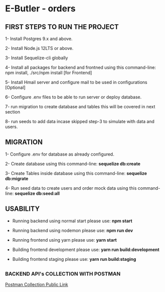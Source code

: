 # E-Butler  - orders

## FIRST STEPS TO RUN THE PROJECT
1- Install Postgres 9.x and above.

2- Install Node.js 12LTS or above.

3- Install Sequelize-cli globally

4- Install all packages for backend and frontned using this command-line: npm install, ./src/npm install [for Frontend]

5- Install Hmail server and configure mail to be used in configurations [Optional]

6- Configure .env files to be able to run server or deploy database.

7- run migration to create database and tables this will be covered in next section

8- run seeds to add data incase skipped step-3 to simulate with data and users.



## MIGRATION
1- Configure .env for database as already configured.

2- Create database using this command-line: **sequelize db:create**

3- Create Tables inside database using this command-line: **sequelize db:migrate**

4- Run seed data to create users and order mock data using this command-line: **sequelize db:seed:all**

## USABILITY
- Running backend using normal start please use: **npm start**

- Running backend using nodemon please use: **npm run dev**

- Running frontend using yarn please use: **yarn start**

- Building frontend development please use: **yarn run build:development**

- Building frontend staging please use: **yarn run build:staging**

##
### BACKEND API's COLLECTION WITH POSTMAN
[Postman Collection Public Link](https://www.getpostman.com/collections/5e360753d80d9b19d4db)

